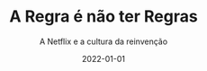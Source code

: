 ---
id: '978-6555600315'
title: 'A Regra é não ter Regras'
subtitle: 'A Netflix e a cultura da reinvenção'
language: 'pt-BR'
status: 'Reading'
coverPath: 'a-regra-e-nao-ter-regras'
date: '2022-01-01'
edition: '1st'
publishDate: '2020-09-10'
authors: ['Reed Hastings', 'Erin Meyer']
translations: ['Alexandre Raposo']
---